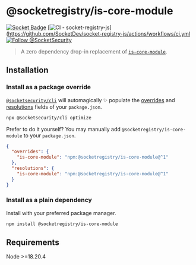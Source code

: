 # @socketregistry/is-core-module

[![Socket Badge](https://socket.dev/api/badge/npm/package/@socketregistry/is-core-module)](https://socket.dev/npm/package/@socketregistry/is-core-module)
[![CI - socket-registry-js](https://github.com/SocketDev/socket-registry-js/actions/workflows/ci.yml/badge.svg)](https://github.com/SocketDev/socket-registry-js/actions/workflows/ci.yml
[![Follow @SocketSecurity](https://img.shields.io/twitter/follow/SocketSecurity?style=social)](https://twitter.com/SocketSecurity)

> A zero dependency drop-in replacement of
> [`is-core-module`](https://www.npmjs.com/package/is-core-module).

## Installation

### Install as a package override

[`@socketsecurity/cli`](https://www.npmjs.com/package/@socketsecurity/cli) will
automagically :sparkles: populate the
[overrides](https://docs.npmjs.com/cli/v9/configuring-npm/package-json#overrides)
and [resolutions](https://yarnpkg.com/configuration/manifest#resolutions) fields
of your `package.json`.

```sh
npx @socketsecurity/cli optimize
```

Prefer to do it yourself? You may manually add `@socketregistry/is-core-module`
to your `package.json`.

```json
{
  "overrides": {
    "is-core-module": "npm:@socketregistry/is-core-module@^1"
  },
  "resolutions": {
    "is-core-module": "npm:@socketregistry/is-core-module@^1"
  }
}
```

### Install as a plain dependency

Install with your preferred package manager.

```sh
npm install @socketregistry/is-core-module
```

## Requirements

Node &gt;=18.20.4

